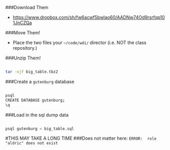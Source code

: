 
###Download Them
- https://www.dropbox.com/sh/fw6acwf5bwlao60/AADNw74Od9rsrfqp101JnCZQa

###Move Them!
- Place the two files your `~/code/wdi/` director (i.e. NOT the class repository.)

###Unzip Them!

```bash

tar -xjf big_table.tbz2

```

###Create a `gutenburg` database

```bash

psql
CREATE DATABASE gutenburg;
\q

```

###Load in the sql dump data

```bash

psql gutenburg < big_table.sql

```

#THIS MAY TAKE A LONG TIME
###Does not matter here: `ERROR:  role "aldric" does not exist`

